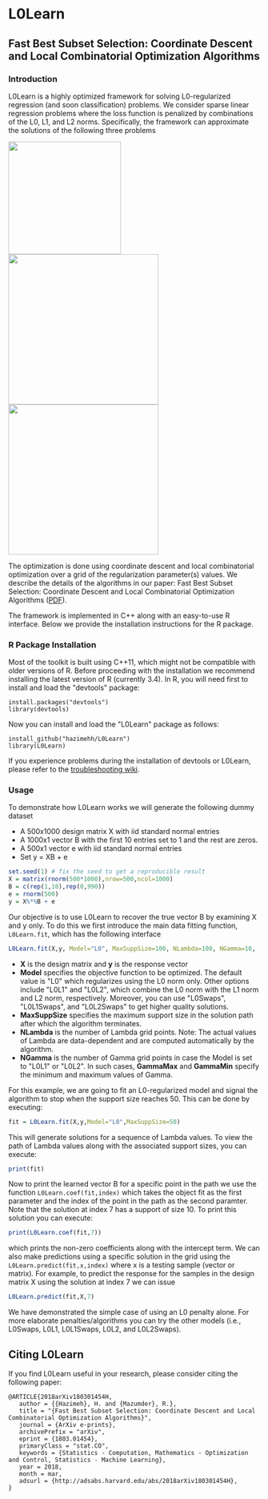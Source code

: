 # L0Learn
## Fast Best Subset Selection: Coordinate Descent and Local Combinatorial Optimization Algorithms 

### Introduction
L0Learn is a highly optimized framework for solving L0-regularized regression (and soon classification) problems. We consider sparse linear regression problems where the loss function is penalized by combinations of the L0, L1, and L2 norms. Specifically, the framework can approximate the solutions of the following three problems

<img src="https://user-images.githubusercontent.com/11324150/31854350-b33425ca-b665-11e7-8d6e-eb9da62e7560.png" width = 225>
<img src="https://user-images.githubusercontent.com/11324150/31854351-b6847b12-b665-11e7-879d-a7668f395267.png" width = 300>
<img src="https://user-images.githubusercontent.com/11324150/31854353-b816a1f8-b665-11e7-86a2-9b3c3c7bde34.png" width = 300>

The optimization is done using coordinate descent and local combinatorial optimization over a grid of the regularization parameter(s) values. We describe the details of the algorithms in our paper: Fast Best Subset Selection: Coordinate Descent and Local Combinatorial Optimization Algorithms ([PDF](https://arxiv.org/abs/1803.01454)). 

The framework is implemented in C++ along with an easy-to-use R interface. Below we provide the installation instructions for the R package.

### R Package Installation
Most of the toolkit is built using C++11, which might not be compatible with older versions of R. Before proceeding with the installation we recommend installing the latest version of R (currently 3.4). In R, you will need first to install and load the "devtools" package:
```
install.packages("devtools")
library(devtools)
```
Now you can install and load the "L0Learn" package as follows:
```
install_github("hazimehh/L0Learn")
library(L0Learn)
```
If you experience problems during the installation of devtools or L0Learn, please refer to the [troubleshooting wiki](https://github.com/hazimehh/L0Learn/wiki/Installation-Troubleshooting).

### Usage
To demonstrate how L0Learn works we will generate the following dummy dataset
* A 500x1000 design matrix X with iid standard normal entries
* A 1000x1 vector B with the first 10 entries set to 1 and the rest are zeros.
* A 500x1 vector e with iid standard normal entries
* Set y  = XB + e
```R
set.seed(1) # fix the seed to get a reproducible result
X = matrix(rnorm(500*1000),nrow=500,ncol=1000)
B = c(rep(1,10),rep(0,990))
e = rnorm(500)
y = X%*%B + e
```
Our objective is to use L0Learn to recover the true vector B by examining X and y only. To do this we first introduce the main data fitting function, `L0Learn.fit`, which has the following interface
```R
L0Learn.fit(X,y, Model="L0", MaxSuppSize=100, NLambda=100, NGamma=10,	GammaMax=10, GammaMin=0.0001)
```
* **X** is the design matrix and **y** is the response vector
* **Model** specifies the objective function to be optimized. The default value is "L0" which regularizes using the L0 norm only. Other options include "L0L1" and "L0L2", which combine the L0 norm with the L1 norm and L2 norm, respectively. Moreover, you can use "L0Swaps", "L0L1Swaps", and "L0L2Swaps" to get higher quality solutions.
* **MaxSuppSize** specifies the maximum support size in the solution path after which the algorithm terminates.
* **NLambda** is the number of Lambda grid points. Note: The actual values of Lambda are data-dependent and are computed automatically by the algorithm.
* **NGamma** is the number of Gamma grid points in case the Model is set to "L0L1" or "L0L2". In such cases, **GammaMax** and **GammaMin** specify the minimum and maximum values of Gamma.

For this example, we are going to fit an L0-regularized model and signal the algorithm to stop when the support size reaches 50. This can be done by executing:
```R
fit = L0Learn.fit(X,y,Model="L0",MaxSuppSize=50)
```
This will generate solutions for a sequence of Lambda values. To view the path of Lambda values along with the associated support sizes, you can execute:
```R
print(fit)
```
Now to print the learned vector B for a specific point in the path we use the function `L0Learn.coef(fit,index)` which takes the object fit as the first parameter and the index of the point in the path as the second paramter. Note that the solution at index 7 has a support of size 10. To print this solution you can execute:
```R
print(L0Learn.coef(fit,7))
```
which prints the non-zero coefficients along with the intercept term. We can also make predictions using a specific solution in the grid using the `L0Learn.predict(fit,x,index)` where x is a testing sample (vector or matrix). For example, to predict the response for the samples in the design matrix X using the solution at index 7 we can issue
```R
L0Learn.predict(fit,X,7)
```
We have demonstrated the simple case of using an L0 penalty alone. For more elaborate penalties/algorithms you can try the other models (i.e., L0Swaps, L0L1, L0L1Swaps, L0L2, and L0L2Swaps).

## Citing L0Learn
If you find L0Learn useful in your research, please consider citing the following paper:
```
@ARTICLE{2018arXiv180301454H,
   author = {{Hazimeh}, H. and {Mazumder}, R.},
   title = "{Fast Best Subset Selection: Coordinate Descent and Local Combinatorial Optimization Algorithms}",
   journal = {ArXiv e-prints},
   archivePrefix = "arXiv",
   eprint = {1803.01454},
   primaryClass = "stat.CO",
   keywords = {Statistics - Computation, Mathematics - Optimization and Control, Statistics - Machine Learning},
   year = 2018,
   month = mar,
   adsurl = {http://adsabs.harvard.edu/abs/2018arXiv180301454H},
}
```
